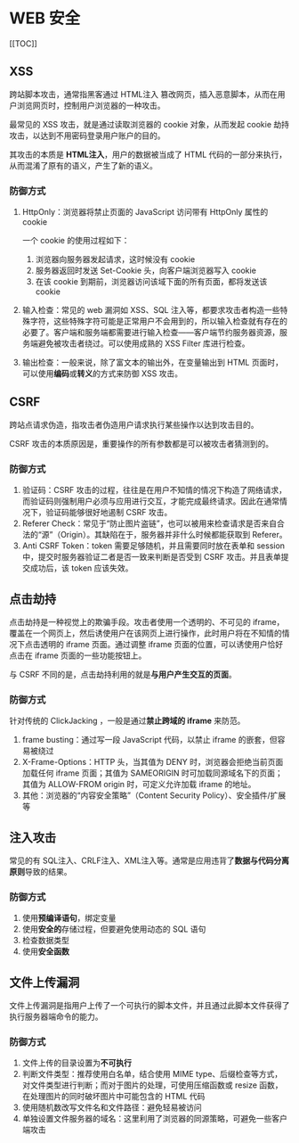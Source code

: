 # WEB 安全

[[TOC]]

## XSS

跨站脚本攻击，通常指黑客通过 HTML注入 篡改网页，插入恶意脚本，从而在用户浏览网页时，控制用户浏览器的一种攻击。

最常见的 XSS 攻击，就是通过读取浏览器的 cookie 对象，从而发起 cookie 劫持 攻击，以达到不用密码登录用户账户的目的。

其攻击的本质是 **HTML注入**，用户的数据被当成了 HTML 代码的一部分来执行，从而混淆了原有的语义，产生了新的语义。

### 防御方式

1. HttpOnly：浏览器将禁止页面的 JavaScript 访问带有 HttpOnly 属性的 cookie

   一个 cookie 的使用过程如下：

   1. 浏览器向服务器发起请求，这时候没有 cookie
   2. 服务器返回时发送 Set-Cookie 头，向客户端浏览器写入 cookie
   3. 在该 cookie 到期前，浏览器访问该域下面的所有页面，都将发送该 cookie

2. 输入检查：常见的 web 漏洞如 XSS、SQL 注入等，都要求攻击者构造一些特殊字符，这些特殊字符可能是正常用户不会用到的，所以输入检查就有存在的必要了。客户端和服务端都需要进行输入检查——客户端节约服务器资源，服务端避免被攻击者绕过。可以使用成熟的 XSS Filter 库进行检查。

3. 输出检查：一般来说，除了富文本的输出外，在变量输出到 HTML 页面时，可以使用**编码**或**转义**的方式来防御 XSS 攻击。



## CSRF

跨站点请求伪造，指攻击者伪造用户请求执行某些操作以达到攻击目的。

CSRF 攻击的本质原因是，重要操作的所有参数都是可以被攻击者猜测到的。

### 防御方式

1. 验证码：CSRF 攻击的过程，往往是在用户不知情的情况下构造了网络请求，而验证码则强制用户必须与应用进行交互，才能完成最终请求。因此在通常情况下，验证码能够很好地遏制 CSRF 攻击。
2. Referer Check：常见于“防止图片盗链”，也可以被用来检查请求是否来自合法的“源”（Origin）。其缺陷在于，服务器并非什么时候都能获取到 Referer。
3. Anti CSRF Token：token 需要足够随机，并且需要同时放在表单和 session 中，提交时服务器验证二者是否一致来判断是否受到 CSRF 攻击。并且表单提交成功后，该 token 应该失效。



## 点击劫持

点击劫持是一种视觉上的欺骗手段。攻击者使用一个透明的、不可见的 iframe，覆盖在一个网页上，然后诱使用户在该网页上进行操作，此时用户将在不知情的情况下点击透明的 iframe 页面。通过调整 iframe 页面的位置，可以诱使用户恰好点击在 iframe 页面的一些功能按钮上。

与 CSRF 不同的是，点击劫持利用的就是**与用户产生交互的页面**。

### 防御方式

针对传统的 ClickJacking ，一般是通过**禁止跨域的 iframe** 来防范。

1. frame busting：通过写一段 JavaScript 代码，以禁止 iframe 的嵌套，但容易被绕过
2. X-Frame-Options：HTTP 头，当其值为 DENY 时，浏览器会拒绝当前页面加载任何 iframe 页面；其值为 SAMEORIGIN 时可加载同源域名下的页面；其值为 ALLOW-FROM origin 时，可定义允许加载 iframe 的地址。
3. 其他：浏览器的“内容安全策略”（Content Security Policy）、安全插件/扩展等



## 注入攻击

常见的有 SQL注入、CRLF注入、XML注入等。通常是应用违背了**数据与代码分离原则**导致的结果。

### 防御方式

1. 使用**预编译语句**，绑定变量
2. 使用**安全的**存储过程，但要避免使用动态的 SQL 语句
3. 检查数据类型
4. 使用**安全函数**



## 文件上传漏洞

文件上传漏洞是指用户上传了一个可执行的脚本文件，并且通过此脚本文件获得了执行服务器端命令的能力。

### 防御方式

1. 文件上传的目录设置为**不可执行**
2. 判断文件类型：推荐使用白名单，结合使用 MIME type、后缀检查等方式，对文件类型进行判断；而对于图片的处理，可使用压缩函数或 resize 函数，在处理图片的同时破坏图片中可能包含的 HTML 代码
3. 使用随机数改写文件名和文件路径：避免轻易被访问
4. 单独设置文件服务器的域名：这里利用了浏览器的同源策略，可避免一些客户端攻击

